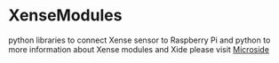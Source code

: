 # XenseModules
python libraries to connect Xense sensor to Raspberry Pi and python
to more information about Xense modules and Xide please visit [Microside](https://microside.com/)

